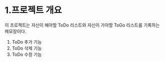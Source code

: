 1.프로젝트 개요
========================================
이 프로젝트는 자신이 해야할 ToDo 리스트와 자신이 가야할 ToGo 리스트를 기록하는 메모장이다.
  1. ToDo 추가 기능
  2. ToDo 삭제 기능
  3. ToDo 수정 기능
